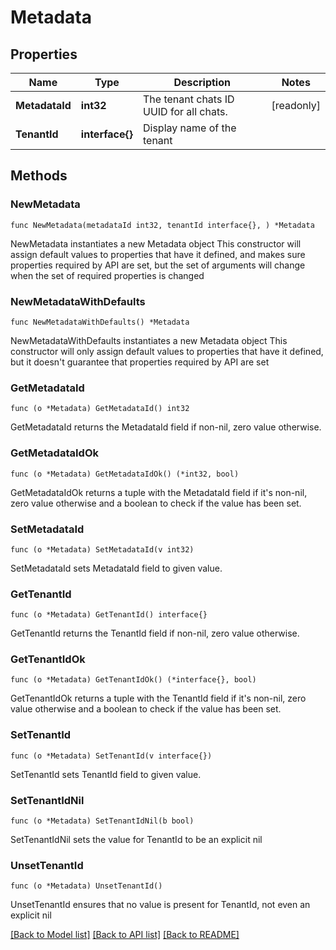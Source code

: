 # Metadata

## Properties

Name | Type | Description | Notes
------------ | ------------- | ------------- | -------------
**MetadataId** | **int32** | The tenant chats ID UUID for all chats. | [readonly] 
**TenantId** | **interface{}** | Display name of the tenant | 

## Methods

### NewMetadata

`func NewMetadata(metadataId int32, tenantId interface{}, ) *Metadata`

NewMetadata instantiates a new Metadata object
This constructor will assign default values to properties that have it defined,
and makes sure properties required by API are set, but the set of arguments
will change when the set of required properties is changed

### NewMetadataWithDefaults

`func NewMetadataWithDefaults() *Metadata`

NewMetadataWithDefaults instantiates a new Metadata object
This constructor will only assign default values to properties that have it defined,
but it doesn't guarantee that properties required by API are set

### GetMetadataId

`func (o *Metadata) GetMetadataId() int32`

GetMetadataId returns the MetadataId field if non-nil, zero value otherwise.

### GetMetadataIdOk

`func (o *Metadata) GetMetadataIdOk() (*int32, bool)`

GetMetadataIdOk returns a tuple with the MetadataId field if it's non-nil, zero value otherwise
and a boolean to check if the value has been set.

### SetMetadataId

`func (o *Metadata) SetMetadataId(v int32)`

SetMetadataId sets MetadataId field to given value.


### GetTenantId

`func (o *Metadata) GetTenantId() interface{}`

GetTenantId returns the TenantId field if non-nil, zero value otherwise.

### GetTenantIdOk

`func (o *Metadata) GetTenantIdOk() (*interface{}, bool)`

GetTenantIdOk returns a tuple with the TenantId field if it's non-nil, zero value otherwise
and a boolean to check if the value has been set.

### SetTenantId

`func (o *Metadata) SetTenantId(v interface{})`

SetTenantId sets TenantId field to given value.


### SetTenantIdNil

`func (o *Metadata) SetTenantIdNil(b bool)`

 SetTenantIdNil sets the value for TenantId to be an explicit nil

### UnsetTenantId
`func (o *Metadata) UnsetTenantId()`

UnsetTenantId ensures that no value is present for TenantId, not even an explicit nil

[[Back to Model list]](../README.md#documentation-for-models) [[Back to API list]](../README.md#documentation-for-api-endpoints) [[Back to README]](../README.md)


